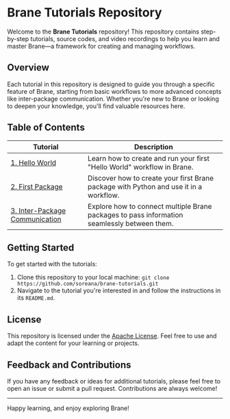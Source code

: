 # Brane Tutorials Repository

Welcome to the **Brane Tutorials** repository! This repository contains step-by-step tutorials, source codes, and video recordings to help you learn and master Brane—a framework for creating and managing workflows.

## Overview

Each tutorial in this repository is designed to guide you through a specific feature of Brane, starting from basic workflows to more advanced concepts like inter-package communication. Whether you're new to Brane or looking to deepen your knowledge, you'll find valuable resources here.

## Table of Contents

| Tutorial                          | Description                                                                                   |
|-----------------------------------|-----------------------------------------------------------------------------------------------|
| [1. Hello World](01-hello-world/README.md)         | Learn how to create and run your first "Hello World" workflow in Brane.                        |
| [2. First Package](02-first-package/README.md)     | Discover how to create your first Brane package with Python and use it in a workflow.         |
| [3. Inter-Package Communication](03-inter-package-communication/README.md) | Explore how to connect multiple Brane packages to pass information seamlessly between them. |

## Getting Started

To get started with the tutorials:
1. Clone this repository to your local machine:
   `git clone https://github.com/soreana/brane-tutorials.git`
2. Navigate to the tutorial you're interested in and follow the instructions in its `README.md`.

## License

This repository is licensed under the [Apache License](LICENSE). Feel free to use and adapt the content for your learning or projects.

## Feedback and Contributions

If you have any feedback or ideas for additional tutorials, please feel free to open an issue or submit a pull request. Contributions are always welcome!

---

Happy learning, and enjoy exploring Brane!

